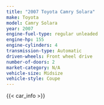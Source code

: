 ```yaml
---
title: "2007 Toyota Camry Solara"
make: Toyota
model: Camry Solara
year: 2007
engine-fuel-type: regular unleaded
engine-hp: 155
engine-cylinders: 4
transmission-type: Automatic
driven-wheels: Front wheel drive
number-of-doors: 2
market-category: N/A
vehicle-size: Midsize
vehicle-style: Coupe
---
```


{{< car_info >}}
